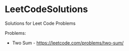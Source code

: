 # LeetCodeSolutions
Solutions for Leet Code Problems

Problems:
* Two Sum - https://leetcode.com/problems/two-sum/
